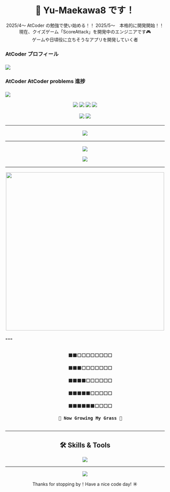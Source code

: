 <!-- タイトル -->
<h1 align="center">👋 Yu-Maekawa8 です！</h1>

<!-- 簡単な自己紹介 -->
<p align="center">
  2025/4～ AtCoder の勉強で使い始める！！
  2025/5～　本格的に開発開始！！
  現在、クイズゲーム「ScoreAttack」を開発中のエンジニアです🎮<br>
  ゲームや日頃役に立ちそうなアプリを開発していく者
</p>

<p align="center">
  <h3>AtCoder プロフィール <h3>
  <a href="https://atcoder.jp/users/Y_Maekawa" target="_blank">
    <img src="https://img.shields.io/badge/AtCoder-Y_Maekawa-blue?style=flat-square&logo=codeforces" />
  </a>
</p>

<p align="center">
  <h3>AtCoder AtCoder problems 進捗 <h3>
  <a href="https://kenkoooo.com/atcoder/#/user/Y_Maekawa" target="_blank">
    <img src="https://img.shields.io/badge/AtCoder_Problems-Track%20Now-brightgreen?style=flat-square&logo=google-chrome" />
  </a>
</p>

<p align="center">
  <img src="https://img.shields.io/badge/目標-2025年中に達成🔥-blueviolet?style=for-the-badge" />
  <img src="https://img.shields.io/badge/Algorithm-水色-1e90ff?style=for-the-badge" />
  <img src="https://img.shields.io/badge/heuristic-水色-1e90ff?style=for-the-badge" />
  <img src="https://img.shields.io/badge/AC数-1000問突破💪-ff69b4?style=for-the-badge" />
</p>






<!-- バッジ -->
<p align="center">
  <img src="https://img.shields.io/github/followers/Yu-Maekawa8?label=フォロワー&style=social" />
  <img src="https://img.shields.io/github/stars/Yu-Maekawa8/ScoreAttack?label=ScoreAttack&style=social" />
</p>



---

<!-- GitHub Trophy -->
<p align="center">
  <img src="https://github-profile-trophy.vercel.app/?username=Yu-Maekawa8&theme=gruvbox" />
</p>

---

<!-- GitHub Stats -->
<p align="center">
  <img src="https://github-readme-stats.vercel.app/api?username=Yu-Maekawa8&show_icons=true&theme=tokyonight" />
</p>

<!-- Top Languages -->
<p align="center">
  <img src="https://github-readme-stats.vercel.app/api/top-langs/?username=Yu-Maekawa8&layout=compact&theme=tokyonight" />
</p>

---

<!-- デモGIF（仮） -->
<p align="center">
  <img src="https://media2.giphy.com/media/v1.Y2lkPTc5MGI3NjExa2p5Zjd6b3BrOHZocGlkZ3IwZzVjcml5bmZwNmZubW43M3UxYXh4MCZlcD12MV9pbnRlcm5hbF9naWZfYnlfaWQmY3Q9Zw/LnumbVzEMgsI4rjrg2/giphy.gif" width="500" />
</p>
---

<!-- 🧱 草風アート（ユニーク演出） -->
<p align="center">
  <code>
    🟩🟩⬜⬜⬜⬜⬜⬜⬜⬜<br>
    🟩🟩🟩⬜⬜⬜⬜⬜⬜⬜<br>
    🟩🟩🟩🟩⬜⬜⬜⬜⬜⬜<br>
    🟩🟩🟩🟩🟩⬜⬜⬜⬜⬜<br>
    🟩🟩🟩🟩🟩🟩⬜⬜⬜⬜<br>
    🌱 Now Growing My Grass 🌱
  </code>
</p>

---

<!-- 🛠 使用中の技術ロゴ -->
<h2 align="center">🛠 Skills & Tools</h2>
<p align="center">
  <img src="https://skillicons.dev/icons?i=html,css,js,java,firebase,git,vscode,notion" />
</p>

---

<!-- 🐍 GitHub 草スネーク -->
<p align="center">
  <img src="https://raw.githubusercontent.com/Yu-Maekawa8/Yu-Maekawa8/output/github-contribution-grid-snake.svg" />
</p>


<!-- 最後のあいさつ -->
<p align="center">
Thanks for stopping by！Have a nice code day! ☀️<br>
</p>


